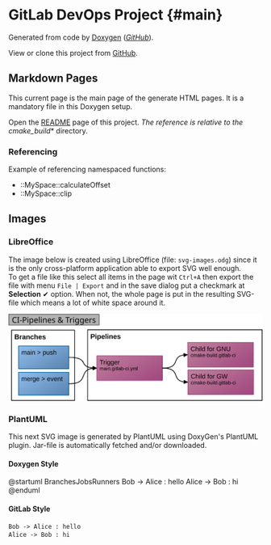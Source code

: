# GitLab DevOps Project {#main}

Generated from code by [Doxygen](https://www.doxygen.nl/) (_[GitHub](https://github.com/doxygen/doxygen.git)_).

View or clone this project from [GitHub](https://github.com/Scanframe/sf-gitlab-devops).

## Markdown Pages

This current page is the main page of the generate HTML pages.
It is a mandatory file in this Doxygen setup.

Open the [README](../README.md) page of this project.
_The reference is relative to the cmake_build_* directory.


### Referencing

Example of referencing namespaced functions:

* ::MySpace::calculateOffset
* ::MySpace::clip


## Images

### LibreOffice

The image below is created using LibreOffice (file: `svg-images.odg`) since it is the 
only cross-platform application able to export SVG well enough.<br>
To get a file like this select all items in the page wit `Ctrl+A` then export the file 
with menu `File | Export` and in the save dialog put a checkmark at **Selection** &#10004; option.
When not, the whole page is put in the resulting SVG-file which means a lot of white space around it.   

![Module hierarchy](ci-pipeline.svg "Pipeline & triggers.")

### PlantUML

This next SVG image is generated by PlantUML using DoxyGen's PlantUML plugin.
Jar-file is automatically fetched and/or downloaded.

#### Doxygen Style

@startuml BranchesJobsRunners
Bob -> Alice : hello
Alice -> Bob : hi
@enduml

#### GitLab Style

```plantuml
Bob -> Alice : hello
Alice -> Bob : hi
```

